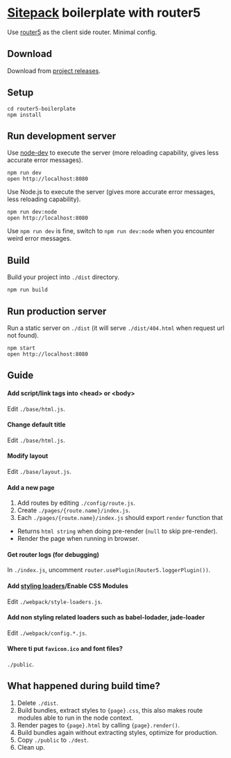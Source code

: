 # [Sitepack](https://github.com/sitepack/sitepack) boilerplate with router5
Use [router5](http://router5.github.io/) as the client side router. Minimal config.

## Download
Download from [project releases](https://github.com/sitepack/router5-boilerplate/releases).

## Setup
```
cd router5-boilerplate
npm install
```

## Run development server
Use [node-dev](https://github.com/fgnass/node-dev) to execute the server (more reloading capability, gives less accurate error messages).
```
npm run dev
open http://localhost:8080
```
Use Node.js to execute the server (gives more accurate error messages, less reloading capability).
```
npm run dev:node
open http://localhost:8080
```

Use `npm run dev` is fine, switch to `npm run dev:node` when you encounter weird error messages.

## Build
Build your project into `./dist` directory.
```
npm run build
```

## Run production server
Run a static server on `./dist` (it will serve `./dist/404.html` when request url not found).
```
npm start
open http://localhost:8080
```

## Guide

#### Add script/link tags into &lt;head&gt; or &lt;body&gt;
Edit `./base/html.js`.

#### Change default title
Edit `./base/html.js`.

#### Modify layout
Edit `./base/layout.js`.

#### Add a new page
1. Add routes by editing `./config/route.js`.
2. Create `./pages/{route.name}/index.js`.
3. Each `./pages/{route.name}/index.js` should export `render` function that
  - Returns `html string` when doing pre-render (`null` to skip pre-render).
  - Render the page when running in browser.

#### Get router logs (for debugging)
In `./index.js`, uncomment `router.usePlugin(Router5.loggerPlugin())`.

#### Add [styling loaders](https://webpack.github.io/docs/list-of-loaders.html#styling)/Enable CSS Modules
Edit `./webpack/style-loaders.js`.

#### Add non styling related loaders such as babel-lodader, jade-loader
Edit `./webpack/config.*.js`.

#### Where ti put `favicon.ico` and font files?
`./public`.

## What happened during build time?
1. Delete `./dist`.
2. Build bundles, extract styles to `{page}.css`, this also makes route modules able to run in the node context.
3. Render pages to `{page}.html` by calling `{page}.render()`.
4. Build bundles again without extracting styles, optimize for production.
5. Copy `./public` to `./dest`.
6. Clean up.
